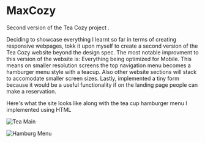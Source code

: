 # MaxCozy
Second version of the Tea Cozy project .


Deciding to showcase everything I learnt so far in terms of creating responsive webpages, tokk it upon myself to create a second version of the Tea Cozy website beyond the design spec. The most notable improvment to this version of the website is: Everything being optimized for Mobile. This means on smaller resolution screens the top navigation menu becomes a hamburger menu style with a teacup. Also other website sections will stack to accomodate smaller screen sizes. Lastly, implemented a tiny form because it would be a useful functionality if on the landing page people can make a reservation. 

Here's what the site looks like along with the tea cup hamburger menu I implemented using HTML

![Tea Main](https://user-images.githubusercontent.com/99679318/191575635-793ddcf7-175d-47f8-ad4c-e562f80e994c.jpeg)



![Hamburg Menu](https://user-images.githubusercontent.com/99679318/191575787-f841d26b-99e5-4d10-af2a-52ce5ae44660.png)

